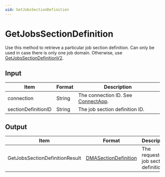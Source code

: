 ```yaml
---
uid: GetJobsSectionDefinition
---
```


# GetJobsSectionDefinition

Use this method to retrieve a particular job section definition. Can only be used in case there is only one job domain. Otherwise, use [GetJobsSectionDefinitionV2](xref:GetJobsSectionDefinitionV2).

## Input

| Item                | Format | Description                                          |
|---------------------|--------|------------------------------------------------------|
| connection          | String | The connection ID. See [ConnectApp](xref:ConnectApp). |
| sectionDefinitionID | String | The job section definition ID.                       |

## Output

| Item | Format | Description |
|--|--|--|
| GetJobsSectionDefinitionResult | [DMASectionDefinition](xref:DMASectionDefinition) | The requested job section definition. |
